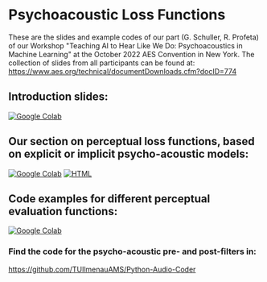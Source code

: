 # Psychoacoustic Loss Functions
These are the slides and example codes of our part (G. Schuller, R. Profeta) of our Workshop "Teaching AI to Hear Like We Do: Psychoacoustics in Machine Learning" at the October 2022 AES Convention in New York.
The collection of slides from all participants can be found at:
https://www.aes.org/technical/documentDownloads.cfm?docID=774 

## Introduction slides:

[![Google Colab](https://badgen.net/badge/Launch/on%20Google%20Colab/black?icon=terminal)](https://colab.research.google.com/github/TUIlmenauAMS/PsychoacousticLoss/blob/main/WorkshopIntroduction.ipynb)


## Our section on perceptual loss functions, based on explicit or implicit psycho-acoustic models:

[![Google Colab](https://badgen.net/badge/Launch/on%20Google%20Colab/black?icon=terminal)](https://colab.research.google.com/github/TUIlmenauAMS/PsychoacousticLoss/blob/main/perceptualLossFunctions.ipynb)
[![HTML](https://badgen.net/badge/View/html/black?icon=terminal)](https://tuilmenauams.github.io/PsychoacousticLoss/)

## Code examples for different perceptual evaluation functions:
[![Google Colab](https://badgen.net/badge/Launch/on%20Google%20Colab/black?icon=terminal)](https://colab.research.google.com/github/TUIlmenauAMS/PsychoacousticLoss/blob/main/psycho_demo_aes22.ipynb)

### Find the code for the psycho-acoustic pre- and post-filters in:
https://github.com/TUIlmenauAMS/Python-Audio-Coder 
